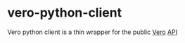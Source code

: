 vero-python-client
==================

Vero python client is a thin wrapper for the public [Vero](http://getvero.com) [API](http://github.com/getvero/vero-api "Vero API")

